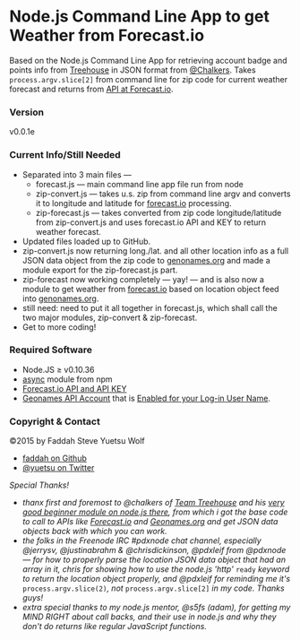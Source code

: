 Node.js Command Line App to get Weather from Forecast.io
=================

Based on the Node.js Command Line App for retrieving account badge and points info from [Treehouse](http://teamtreehouse.com) in JSON format from [@Chalkers](http://twitter.com/chalkers/). Takes ```process.argv.slice[2]``` from command line for zip code for current weather forecast and returns from [API at Forecast.io](https://developer.forecast.io/).

### Version

v0.0.1e

### Current Info/Still Needed

* Separated into 3 main files —
  * forecast.js — main command line app file run from node
  * zip-convert.js — takes u.s. zip from command line argv and converts it to longitude and latitude for [forecast.io](http://forecast.io/) processing.
  * zip-forecast.js — takes converted from zip code longitude/latitude from zip-convert.js and uses forecast.io API and KEY to return weather forecast.
* Updated files loaded up to GitHub.
* zip-convert.js now returning long./lat. and all other location info as a full JSON data object from the zip code to [genonames.org](http://www.geonames.org/) and made a module export for the zip-forecast.js part.
* zip-forecast now working completely — yay! — and is also now a module to get weather from [forecast.io](http://forecast.io) based on location object feed into [genonames.org](http://www.geonames.org/).
* still need: need to put it all together in forecast.js, which shall call the two major modules, zip-convert & zip-forecast.
* Get to more coding!

### Required Software

* Node.JS ≥ v0.10.36
* [async](https://github.com/caolan/async) module from npm
* [Forecast.io API and API KEY](https://developer.forecast.io/)
* [Geonames API Account](http://www.geonames.org/) that is [Enabled for your Log-in User Name](http://www.geonames.org/manageaccount).

### Copyright & Contact

©2015 by Faddah Steve Yuetsu Wolf

* [faddah on Github](https://github.com/faddah)
* [@yuetsu on Twitter](http://twitter.com/yuetsu)

*Special Thanks!*

* *thanx first and foremost to @chalkers of [Team Treehouse](http://teamtreehouse.com/) and his [very good beginner module on node.js there](http://teamtreehouse.com/library/nodejs-basics), from which i got the base code to call to APIs like [Forecast.io](http://forecast.io) and [Geonames.org](http://geonames.org) and get JSON data objects back with which you can work.*
* *the folks in the Freenode IRC #pdxnode chat channel, especially @jerrysv, @justinabrahm & @chrisdickinson, @pdxleif from @pdxnode — for how to properly parse the location JSON data object that had an array in it, chris for showing how to use the node.js 'http'* ```ready``` *keyword to return the location object properly, and @pdxleif for reminding me it's* ```process.argv.slice(2)```*, not* ```process.argv.slice[2]``` *in my code. Thanks guys!*
* *extra special thanks to my node.js mentor, @s5fs (adam), for getting my MIND RIGHT about call backs, and their use in node.js and why they don't do returns like regular JavaScript functions.*